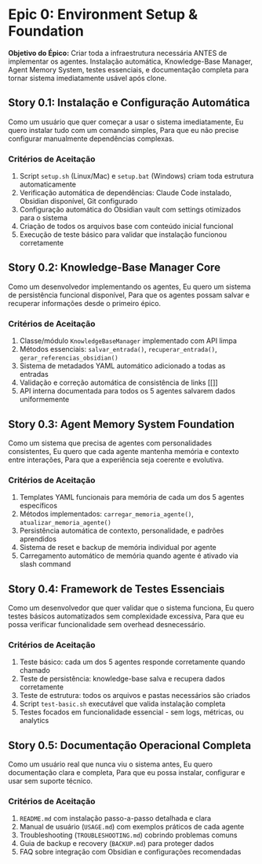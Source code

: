# Epic 0: Environment Setup & Foundation

**Objetivo do Épico:** Criar toda a infraestrutura necessária ANTES de implementar os agentes. Instalação automática, Knowledge-Base Manager, Agent Memory System, testes essenciais, e documentação completa para tornar sistema imediatamente usável após clone.

## Story 0.1: Instalação e Configuração Automática

Como um usuário que quer começar a usar o sistema imediatamente,
Eu quero instalar tudo com um comando simples,
Para que eu não precise configurar manualmente dependências complexas.

### Critérios de Aceitação

1. Script `setup.sh` (Linux/Mac) e `setup.bat` (Windows) criam toda estrutura automaticamente
2. Verificação automática de dependências: Claude Code instalado, Obsidian disponível, Git configurado
3. Configuração automática do Obsidian vault com settings otimizados para o sistema
4. Criação de todos os arquivos base com conteúdo inicial funcional
5. Execução de teste básico para validar que instalação funcionou corretamente

## Story 0.2: Knowledge-Base Manager Core

Como um desenvolvedor implementando os agentes,
Eu quero um sistema de persistência funcional disponível,
Para que os agentes possam salvar e recuperar informações desde o primeiro épico.

### Critérios de Aceitação

1. Classe/módulo `KnowledgeBaseManager` implementado com API limpa
2. Métodos essenciais: `salvar_entrada()`, `recuperar_entrada()`, `gerar_referencias_obsidian()`
3. Sistema de metadados YAML automático adicionado a todas as entradas
4. Validação e correção automática de consistência de links [[]]
5. API interna documentada para todos os 5 agentes salvarem dados uniformemente

## Story 0.3: Agent Memory System Foundation

Como um sistema que precisa de agentes com personalidades consistentes,
Eu quero que cada agente mantenha memória e contexto entre interações,
Para que a experiência seja coerente e evolutiva.

### Critérios de Aceitação

1. Templates YAML funcionais para memória de cada um dos 5 agentes específicos
2. Métodos implementados: `carregar_memoria_agente()`, `atualizar_memoria_agente()`
3. Persistência automática de contexto, personalidade, e padrões aprendidos
4. Sistema de reset e backup de memória individual por agente
5. Carregamento automático de memória quando agente é ativado via slash command

## Story 0.4: Framework de Testes Essenciais

Como um desenvolvedor que quer validar que o sistema funciona,
Eu quero testes básicos automatizados sem complexidade excessiva,
Para que eu possa verificar funcionalidade sem overhead desnecessário.

### Critérios de Aceitação

1. Teste básico: cada um dos 5 agentes responde corretamente quando chamado
2. Teste de persistência: knowledge-base salva e recupera dados corretamente
3. Teste de estrutura: todos os arquivos e pastas necessários são criados
4. Script `test-basic.sh` executável que valida instalação completa
5. Testes focados em funcionalidade essencial - sem logs, métricas, ou analytics

## Story 0.5: Documentação Operacional Completa

Como um usuário real que nunca viu o sistema antes,
Eu quero documentação clara e completa,
Para que eu possa instalar, configurar e usar sem suporte técnico.

### Critérios de Aceitação

1. `README.md` com instalação passo-a-passo detalhada e clara
2. Manual de usuário (`USAGE.md`) com exemplos práticos de cada agente
3. Troubleshooting (`TROUBLESHOOTING.md`) cobrindo problemas comuns
4. Guia de backup e recovery (`BACKUP.md`) para proteger dados
5. FAQ sobre integração com Obsidian e configurações recomendadas